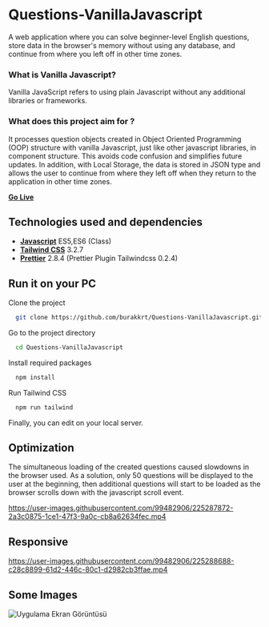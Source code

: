 
# Questions-VanillaJavascript

A web application where you can solve beginner-level English questions, store data in the browser's memory without using any database, and continue from where you left off in other time zones.

### What is Vanilla Javascript?
Vanilla JavaScript refers to using plain Javascript without any additional libraries or frameworks.

### What does this project aim for ?
It processes question objects created in Object Oriented Programming (OOP) structure with vanilla Javascript, just like other javascript libraries, in component structure. This avoids code confusion and simplifies future updates.
In addition, with Local Storage, the data is stored in JSON type and allows the user to continue from where they left off when they return to the application in other time zones.

[**Go Live**](https://burakkrt.github.io/Questions-VanillaJavascript/)
## Technologies used and dependencies

- [**Javascript**](https://www.javascript.com) ES5,ES6 (Class)
- [**Tailwind CSS**](https://tailwindcss.com) 3.2.7
- [**Prettier**](https://prettier.io) 2.8.4 (Prettier Plugin Tailwindcss 0.2.4)



## Run it on your PC

Clone the project

```bash
  git clone https://github.com/burakkrt/Questions-VanillaJavascript.git
```

Go to the project directory

```bash
  cd Questions-VanillaJavascript
```

Install required packages

```bash
  npm install
```

Run Tailwind CSS

```bash
  npm run tailwind
```

Finally, you can edit on your local server.

## Optimization

The simultaneous loading of the created questions caused slowdowns in the browser used. As a solution, only 50 questions will be displayed to the user at the beginning, then additional questions will start to be loaded as the browser scrolls down with the javascript scroll event.

https://user-images.githubusercontent.com/99482906/225287872-2a3c0875-1ce1-47f3-9a0c-cb8a62634fec.mp4

## Responsive

https://user-images.githubusercontent.com/99482906/225288688-c28c8899-61d2-446c-80c1-d2982cb3ffae.mp4


## Some Images

![Uygulama Ekran Görüntüsü](https://via.placeholder.com/468x300?text=App+Screenshot+Here)
